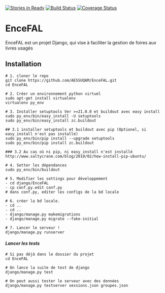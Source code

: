 [![Stories in Ready](https://badge.waffle.io/AESSUQAM/EnceFAL.png?label=ready&title=Ready)](https://waffle.io/AESSUQAM/EnceFAL)
[![Build Status](https://travis-ci.org/Scriptodude/EnceFAL.svg?branch=AdminUp)](https://travis-ci.org/Scriptodude/EnceFAL)
[![Coverage Status](https://coveralls.io/repos/github/AESSUQAM/EnceFAL/badge.svg?branch=develop)](https://coveralls.io/github/AESSUQAM/EnceFAL?branch=develop)
# EnceFAL 

EnceFAL est un projet Django, qui vise à faciliter la gestion de foires aux livres usagés

## Installation

```
# 1. cloner le repo
git clone https://github.com/AESSUQAM/EnceFAL.git
cd EnceFAL

# 2. Créer un environnement python virtuel
sudo apt-get install virtualenv
virtualenv py_env

# 3. Installer setuptools Ver >=21.0.0 et buildout avec easy install
sudo py_env/bin/easy_install -U setuptools
sudo py_env/bin/easy_install zc.buildout

## 3.1 installer setuptools et buildout avec pip (Optionel, si easy_install n'est pas installé)
sudo py_env/bin/pip install --upgrade setuptools
sudo py_env/bin/pip install zc.buildout

### 3.2 Au cas où ni pip, ni easy_install n'est installé
http://www.saltycrane.com/blog/2010/02/how-install-pip-ubuntu/

# 4. Setter les dépendances
sudo py_env/bin/buildout

# 5. Modifier les settings pour développement
- cd django/EnceFAL
- cp conf.py.edit conf.py
# dans conf.py, editer les configs de la bd locale

# 6. créer la bd locale.
- cd ..
- cd ..
- django/manage.py makemigrations
- django/manage.py migrate --fake-initial

# 7. Lancer le serveur !
django/manage.py runserver
```

#### _**Lancer les tests**_

```
# Si pas déjà dans le dossier du projet
cd EnceFAL

# On lance la suite de test de django
django/manage.py test

# On peut aussi tester le serveur avec des données
django/manage.py testserver sessions.json groupes.json
```
